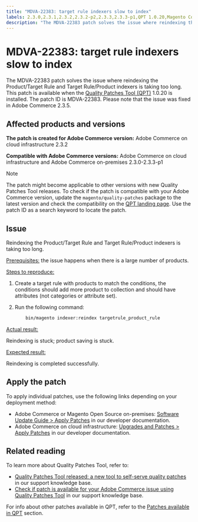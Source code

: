 ```yaml
---
title: "MDVA-22383: target rule indexers slow to index"
labels: 2.3.0,2.3.1,2.3.2,2.3.2-p2,2.3.3,2.3.3-p1,QPT 1.0.20,Magento Commerce,Magento Commerce Cloud,Quality Patches Tool,index,product save,support tools,target rule,Adobe Commerce,on-premises,cloud infrastructure
description: "The MDVA-22383 patch solves the issue where reindexing the Product/Target Rule and Target Rule/Product indexers is taking too long. This patch is available when the [Quality Patches Tool (QPT)](https://support.magento.com/hc/en-us/articles/360047139492) 1.0.20 is installed. The patch ID is MDVA-22383. Please note that the issue was fixed in Adobe Commerce 2.3.5."
---
```


# MDVA-22383: target rule indexers slow to index

The MDVA-22383 patch solves the issue where reindexing the Product/Target Rule and Target Rule/Product indexers is taking too long. This patch is available when the [Quality Patches Tool (QPT)](https://support.magento.com/hc/en-us/articles/360047139492) 1.0.20 is installed. The patch ID is MDVA-22383. Please note that the issue was fixed in Adobe Commerce 2.3.5.

## Affected products and versions

 **The patch is created for Adobe Commerce version:** Adobe Commerce on cloud infrastructure 2.3.2

 **Compatible with Adobe Commerce versions:** Adobe Commerce on cloud infrastructure and Adobe Commerce on-premises 2.3.0-2.3.3-p1

>[!NOTE]
>
>The patch might become applicable to other versions with new Quality Patches Tool releases. To check if the patch is compatible with your Adobe Commerce version, update the `magento/quality-patches` package to the latest version and check the compatibility on the [QPT landing page](https://devdocs.magento.com/quality-patches/tool.html#patch-grid). Use the patch ID as a search keyword to locate the patch.

## Issue

Reindexing the Product/Target Rule and Target Rule/Product indexers is taking too long.

 <u>Prerequisites:</u> the issue happens when there is a large number of products.

 <u>Steps to reproduce:</u>

1. Create a target rule with products to match the conditions, the conditions should add more product to collection and should have attributes (not categories or attribute set).
1. Run the following command:

   ```bash
       bin/magento indexer:reindex targetrule_product_rule
   ```

 <u>Actual result:</u>

Reindexing is stuck; product saving is stuck.

 <u>Expected result:</u>

Reindexing is completed successfully.

## Apply the patch

To apply individual patches, use the following links depending on your deployment method:

* Adobe Commerce or Magento Open Source on-premises: [Software Update Guide > Apply Patches](https://devdocs.magento.com/guides/v2.4/comp-mgr/patching/mqp.html) in our developer documentation.
* Adobe Commerce on cloud infrastructure: [Upgrades and Patches > Apply Patches](https://devdocs.magento.com/cloud/project/project-patch.html) in our developer documentation.

## Related reading

To learn more about Quality Patches Tool, refer to:

* [Quality Patches Tool released: a new tool to self-serve quality patches](https://support.magento.com/hc/en-us/articles/360047139492) in our support knowledge base.
* [Check if patch is available for your Adobe Commerce issue using Quality Patches Tool](https://support.magento.com/hc/en-us/articles/360047125252) in our support knowledge base.

For info about other patches available in QPT, refer to the [Patches available in QPT](https://support.magento.com/hc/en-us/sections/360010506631-Patches-available-in-MQP-tool-) section. 